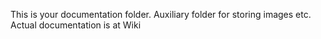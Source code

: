 This is your documentation folder. Auxiliary folder for storing images etc.
Actual documentation is at Wiki